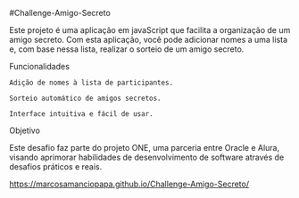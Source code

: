 #Challenge-Amigo-Secreto

Este projeto é uma aplicação em javaScript que facilita a organização de um amigo secreto. Com esta aplicação, você pode adicionar nomes a uma lista e, com base nessa lista, realizar o sorteio de um amigo secreto.

Funcionalidades

    Adição de nomes à lista de participantes.

    Sorteio automático de amigos secretos.

    Interface intuitiva e fácil de usar.

Objetivo

Este desafio faz parte do projeto ONE, uma parceria entre Oracle e Alura, visando aprimorar habilidades de desenvolvimento de software através de desafios práticos e reais.

https://marcosamanciopapa.github.io/Challenge-Amigo-Secreto/
